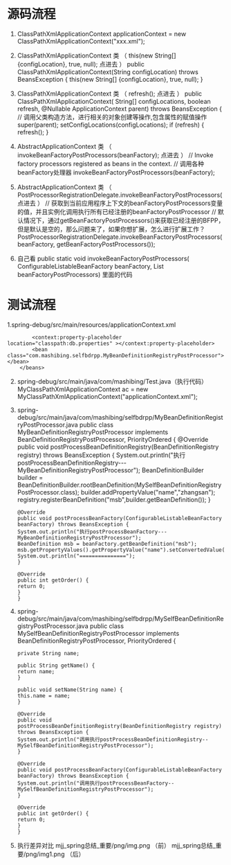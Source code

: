 # 源码流程 
1. ClassPathXmlApplicationContext applicationContext = new ClassPathXmlApplicationContext("xxx.xml");


2. ClassPathXmlApplicationContext 类 （ this(new String[] {configLocation}, true, null); 点进去 ）
        public ClassPathXmlApplicationContext(String configLocation) throws BeansException {
        		this(new String[] {configLocation}, true, null);
        }


3. ClassPathXmlApplicationContext 类 （ refresh(); 点进去 ）
        public ClassPathXmlApplicationContext(
        	String[] configLocations, boolean refresh, @Nullable ApplicationContext parent)
        	throws BeansException {
        // 调用父类构造方法，进行相关的对象创建等操作,包含属性的赋值操作
        super(parent);
        setConfigLocations(configLocations);
        if (refresh) {
        	refresh();
        }


4. AbstractApplicationContext 类 （ invokeBeanFactoryPostProcessors(beanFactory); 点进去 ）
        // Invoke factory processors registered as beans in the context.
		// 调用各种beanFactory处理器
		invokeBeanFactoryPostProcessors(beanFactory);


5. AbstractApplicationContext 类 （ PostProcessorRegistrationDelegate.invokeBeanFactoryPostProcessors( 点进去 ）
       // 获取到当前应用程序上下文的beanFactoryPostProcessors变量的值，并且实例化调用执行所有已经注册的beanFactoryPostProcessor
       // 默认情况下，通过getBeanFactoryPostProcessors()来获取已经注册的BFPP，但是默认是空的，那么问题来了，如果你想扩展，怎么进行扩展工作？
       PostProcessorRegistrationDelegate.invokeBeanFactoryPostProcessors(beanFactory, getBeanFactoryPostProcessors());


6. 自己看 public static void invokeBeanFactoryPostProcessors( ConfigurableListableBeanFactory beanFactory, List<BeanFactoryPostProcessor> beanFactoryPostProcessors) 里面的代码



# 测试流程
1.spring-debug/src/main/resources/applicationContext.xml
        <?xml version="1.0" encoding="UTF-8"?>
        <beans xmlns="http://www.springframework.org/schema/beans"
        xmlns:context="http://www.springframework.org/schema/context"
        xmlns:msb="http://www.mashibing.com/schema/user"
        xmlns:xsi="http://www.w3.org/2001/XMLSchema-instance"
        xsi:schemaLocation="http://www.springframework.org/schema/beans http://www.springframework.org/schema/beans/spring-beans.xsd
        http://www.springframework.org/schema/context  http://www.springframework.org/schema/context/spring-context.xsd
        http://www.mashibing.com/schema/user http://www.mashibing.com/schema/user.xsd">
    
            <context:property-placeholder location="classpath:db.properties" ></context:property-placeholder>
            <bean class="com.mashibing.selfbdrpp.MyBeanDefinitionRegistryPostProcessor"></bean>
        </beans>
      
 
2. spring-debug/src/main/java/com/mashibing/Test.java（执行代码）
       MyClassPathXmlApplicationContext ac = new MyClassPathXmlApplicationContext("applicationContext.xml");


3. spring-debug/src/main/java/com/mashibing/selfbdrpp/MyBeanDefinitionRegistryPostProcessor.java
       public class MyBeanDefinitionRegistryPostProcessor implements BeanDefinitionRegistryPostProcessor, PriorityOrdered {
        @Override
       public void postProcessBeanDefinitionRegistry(BeanDefinitionRegistry registry) throws BeansException {
       System.out.println("执行postProcessBeanDefinitionRegistry---MyBeanDefinitionRegistryPostProcessor");
       BeanDefinitionBuilder builder = BeanDefinitionBuilder.rootBeanDefinition(MySelfBeanDefinitionRegistryPostProcessor.class);
       builder.addPropertyValue("name","zhangsan");
       registry.registerBeanDefinition("msb",builder.getBeanDefinition());
       }
        
       @Override
       public void postProcessBeanFactory(ConfigurableListableBeanFactory beanFactory) throws BeansException {
       System.out.println("执行postProcessBeanFactory---MyBeanDefinitionRegistryPostProcessor");
       BeanDefinition msb = beanFactory.getBeanDefinition("msb");
       msb.getPropertyValues().getPropertyValue("name").setConvertedValue("lisi");
       System.out.println("===============");
       }
        
       @Override
       public int getOrder() {
       return 0;
       }
       }


4. spring-debug/src/main/java/com/mashibing/selfbdrpp/MySelfBeanDefinitionRegistryPostProcessor.java
       public class MySelfBeanDefinitionRegistryPostProcessor implements BeanDefinitionRegistryPostProcessor, PriorityOrdered {
    
       private String name;
    
       public String getName() {
       return name;
       }
    
       public void setName(String name) {
       this.name = name;
       }
    
       @Override
       public void postProcessBeanDefinitionRegistry(BeanDefinitionRegistry registry) throws BeansException {
       System.out.println("调用执行postProcessBeanDefinitionRegistry--MySelfBeanDefinitionRegistryPostProcessor");
       }
    
       @Override
       public void postProcessBeanFactory(ConfigurableListableBeanFactory beanFactory) throws BeansException {
       System.out.println("调用执行postProcessBeanFactory--MySelfBeanDefinitionRegistryPostProcessor");
       }
    
       @Override
       public int getOrder() {
       return 0;
       }
       }


5. 执行差异对比
     mjj_spring总结_重要/png/img.png （前）
     mjj_spring总结_重要/png/img1.png （后）
